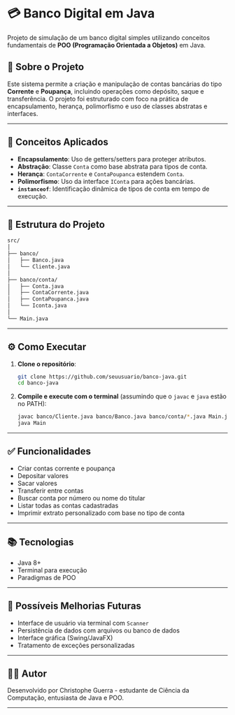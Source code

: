 
# 💳 Banco Digital em Java

Projeto de simulação de um banco digital simples utilizando conceitos fundamentais de **POO (Programação Orientada a Objetos)** em Java.

## 📌 Sobre o Projeto

Este sistema permite a criação e manipulação de contas bancárias do tipo **Corrente** e **Poupança**, incluindo operações como depósito, saque e transferência. O projeto foi estruturado com foco na prática de encapsulamento, herança, polimorfismo e uso de classes abstratas e interfaces.

---

## 🧠 Conceitos Aplicados

- **Encapsulamento**: Uso de getters/setters para proteger atributos.
- **Abstração**: Classe `Conta` como base abstrata para tipos de conta.
- **Herança**: `ContaCorrente` e `ContaPoupanca` estendem `Conta`.
- **Polimorfismo**: Uso da interface `IConta` para ações bancárias.
- **`instanceof`**: Identificação dinâmica de tipos de conta em tempo de execução.

---

## 📁 Estrutura do Projeto

```bash
src/
│
├── banco/
│   ├── Banco.java
│   └── Cliente.java
│
├── banco/conta/
│   ├── Conta.java
│   ├── ContaCorrente.java
│   ├── ContaPoupanca.java
│   └── Iconta.java
│
└── Main.java
```

---

## ⚙️ Como Executar

1. **Clone o repositório**:
   ```bash
   git clone https://github.com/seuusuario/banco-java.git
   cd banco-java
   ```

2. **Compile e execute com o terminal** (assumindo que o `javac` e `java` estão no PATH):
   ```bash
   javac banco/Cliente.java banco/Banco.java banco/conta/*.java Main.java
   java Main
   ```

---

## ✅ Funcionalidades

- Criar contas corrente e poupança
- Depositar valores
- Sacar valores
- Transferir entre contas
- Buscar conta por número ou nome do titular
- Listar todas as contas cadastradas
- Imprimir extrato personalizado com base no tipo de conta

---

## 📚 Tecnologias

- Java 8+
- Terminal para execução
- Paradigmas de POO

---

## 📌 Possíveis Melhorias Futuras

- Interface de usuário via terminal com `Scanner`
- Persistência de dados com arquivos ou banco de dados
- Interface gráfica (Swing/JavaFX)
- Tratamento de exceções personalizadas

---

## 🧑‍💻 Autor

Desenvolvido por Christophe Guerra - estudante de Ciência da Computação, entusiasta de Java e POO.

---
